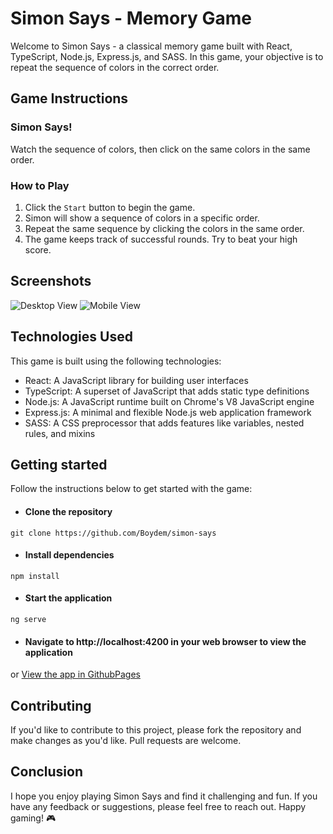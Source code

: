 # Simon Says - Memory Game

Welcome to Simon Says - a classical memory game built with React, TypeScript, Node.js, Express.js, and SASS. In this game, your objective is to repeat the sequence of colors in the correct order.

## Game Instructions

### Simon Says!

Watch the sequence of colors, then click on the same colors in the same order.

### How to Play

1. Click the `Start` button to begin the game.
2. Simon will show a sequence of colors in a specific order.
3. Repeat the same sequence by clicking the colors in the same order.
4. The game keeps track of successful rounds. Try to beat your high score.

## Screenshots

![Desktop View](https://res.cloudinary.com/dsperrtyj/image/upload/v1677799896/simon-desktop_ph6xzb.png)
![Mobile View](https://res.cloudinary.com/dsperrtyj/image/upload/v1677799896/simon-mobile2_barawm.png)

## Technologies Used

This game is built using the following technologies:

- React: A JavaScript library for building user interfaces
- TypeScript: A superset of JavaScript that adds static type definitions
- Node.js: A JavaScript runtime built on Chrome's V8 JavaScript engine
- Express.js: A minimal and flexible Node.js web application framework
- SASS: A CSS preprocessor that adds features like variables, nested rules, and mixins

## Getting started
Follow the instructions below to get started with the game:
- #### Clone the repository
```git clone https://github.com/Boydem/simon-says```

- #### Install dependencies
```npm install```

- #### Start the application
```ng serve```

- #### Navigate to http://localhost:4200 in your web browser to view the application

or [View the app in GithubPages](https://boydem.github.io/Simon-s-game/)

## Contributing

If you'd like to contribute to this project, please fork the repository and make changes as you'd like. Pull requests are welcome.

## Conclusion

I hope you enjoy playing Simon Says and find it challenging and fun. If you have any feedback or suggestions, please feel free to reach out. Happy gaming! :video_game:
